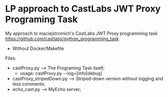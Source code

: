 # LP approach to CastLabs JWT Proxy Programing Task
 My approach to maciejstromich's CastLabs JWT Proxy programming task https://github.com/castlabs/python_programming_task
 - Without Docker/Makefile

Files:
 - castProxy.py --> The Programing Task itself;
    - usage: castProxy.py --log=[info|debug]
 - castProxy_stripedDown.py --> Striped-down version without logging and less comments;
 - echo_cast.py --> MyEcho server;

